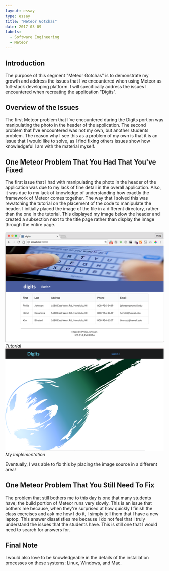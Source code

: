 ```yaml
---
layout: essay
type: essay
title: "Meteor Gotchas"
date: 2017-03-09
labels:
  - Software Engineering
  - Meteor
---
```


## Introduction
The purpose of this segment "Meteor Gotchas" is to demonstrate my growth and address the issues that I've encountered when using Meteor as full-stack developing platform. I will specifically address the issues I encountered when recreating the application "Digits".

## Overview of the Issues
The first Meteor problem that I've encountered during the Digits portion was manipulating the photo in the header of the application. The second problem that I've encountered was not my own, but another students problem. The reason why I see this as a problem of my own is that it is an issue that I would like to solve, as I find fixing others issues show how knowledgeful I am with the material myself.

## One Meteor Problem That You Had That You've Fixed
The first issue that I had with manipulating the photo in the header of the application was due to my lack of fine detail in the overall application. Also, it was due to my lack of knowledge of understanding how exactly the framework of Meteor comes together. The way that I solved this was rewatching the tutorial on the placement of the code to manipulate the header. I initially placed the image of the file in a different directory, rather than the one in the tutorial. This displayed my image below the header and created a subsection next to the title page rather than display the image through the entire page.

<img width="auto" height="auto" max-width="100%" src="../images/issue1.png">_Tutorial_
<img width="auto" height="auto" max-width="100%" src="../images/issue2.png">_My Implementation_

Eventually, I was able to fix this by placing the image source in a different area!

## One Meteor Problem That You Still Need To Fix
The problem that still bothers me to this day is one that many students have; the build portion of Meteor runs very slowly. This is an issue that bothers me because, when they're surprised at how quickly I finish the class exercises and ask me how I do it, I simply tell them that I have a new laptop. This answer dissatisfies me because I do not feel that I truly understand the issues that the students have. This is still one that I would need to search for answers for.

## Final Note
I would also love to be knowledgeable in the details of the installation processes on these systems: Linux, Windows, and Mac.
